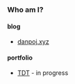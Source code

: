 ### Who am I?

#### blog
- [danpoj.xyz](https://danpoj.xyz)

#### portfolio
- [TDT](https://github.com/ToDoTogether-TDT) - in progress
